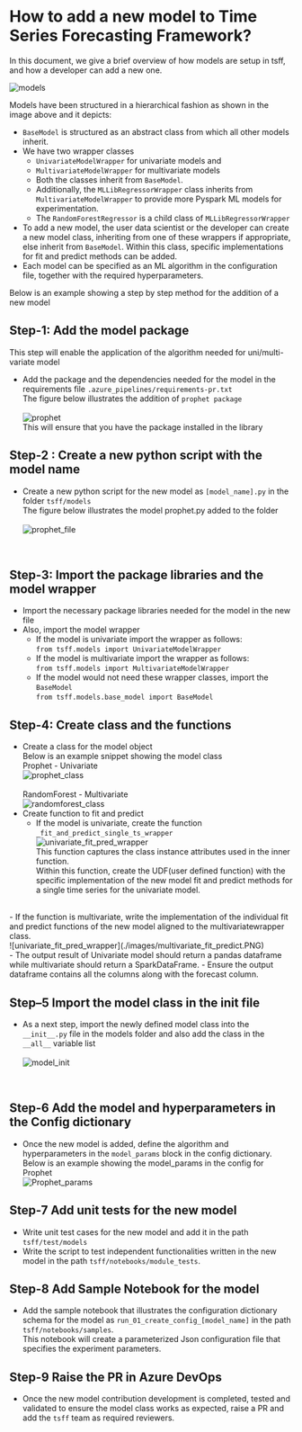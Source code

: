 # How to add a new model to Time Series Forecasting Framework?

In this document, we give a brief overview of how models are setup in tsff, and how a developer can add a new one.

![models](./images/model_classes.png)

Models have been structured in a hierarchical fashion as shown in the image above and it depicts:

- `BaseModel` is structured as an abstract class from which all other models inherit.
- We have two wrapper classes
  - `UnivariateModelWrapper` for univariate models and
  - `MultivariateModelWrapper` for multivariate models
  - Both the classes inherit from `BaseModel`.
  - Additionally, the `MLLibRegressorWrapper` class inherits from `MultivariateModelWrapper` to provide more Pyspark ML models for experimentation.
  - The `RandomForestRegressor` is a child class of `MLLibRegressorWrapper`
- To add a new model, the user data scientist or the developer can create a new model class, inheriting from one of these wrappers if appropriate, else inherit from `BaseModel`. Within this class, specific implementations for fit and predict methods can be added.
- Each model can be specified as an ML algorithm in the configuration file, together with the required hyperparameters.

Below is an example showing a step by step method for the addition of a new model

## Step-1: Add the model package<br>

This step will enable the application of the algorithm needed for uni/multi-variate model<br>

- Add the package and the dependencies needed for the model in the requirements file `.azure_pipelines/requirements-pr.txt`
<br>The figure below illustrates the addition of `prophet package` <br><br>
![prophet](./images/prophet_package.png)
<br>This will ensure that you have the package installed in the library<br>

## Step-2 : Create a new python script with the model name<br>

- Create a new python script for the new model as `[model_name].py` in the folder `tsff/models`
 <br>The figure below illustrates the model prophet.py added to the folder</br><br>
 ![prophet_file](./images/model_name_prophet.png)
<br>

## Step-3:  Import the package libraries and the model wrapper

- Import the necessary package libraries needed for the model in the new file
- Also, import the model wrapper<br>
  - If the model is univariate import the wrapper as follows:<br>
   `from tsff.models import UnivariateModelWrapper`<br>
  - If the model is multivariate import the wrapper as follows:<br>
   `from tsff.models import MultivariateModelWrapper`<br>
  - If the model would not need these wrapper classes, import the `BaseModel`<br>
   `from tsff.models.base_model import BaseModel`

## Step-4:  Create class and the functions

- Create a class for the model object
<br>Below is an example snippet showing the model class
<br>Prophet - Univariate<br>
![prophet_class](./images/prophet_class.png)<br>
<br>RandomForest - Multivariate<br>
![randomforest_class](./images/randomforest_class.png)
- Create function to fit and predict<br>
  - If the model is univariate, create the function `_fit_and_predict_single_ts_wrapper`<br>
 ![univariate_fit_pred_wrapper](./images/univariate_fit_predict_wrapper.png)<br>
 This function captures the class instance attributes used in the inner function.<br>
 Within this function, create the UDF(user defined function) with the specific implementation of the new model fit and predict methods for a single time series for the univariate model.<br>
<br>
  - If the function is multivariate, write the implementation of the individual fit and predict functions of the new model aligned to the multivariatewrapper class.<br>
 ![univariate_fit_pred_wrapper](./images/multivariate_fit_predict.PNG)<br>
- The output result of Univariate model should return a pandas dataframe while multivariate should return a SparkDataFrame.
- Ensure the output dataframe contains all the columns along with the forecast column.

## Step–5 Import the model class in the init file

- As a next step, import the newly defined model class into the `__init__.py` file in the models folder and also add the class in the `__all__` variable list
<br><br>
![model_init](./images/add_model_init.png)
<br>

## Step-6 Add the model and hyperparameters in the Config dictionary

- Once the new model is added, define the algorithm and hyperparameters in the `model_params` block in the config dictionary.<br>
Below is an example showing the model_params in the config for Prophet<br>
 ![Prophet_params](./images/prophet_params.png)

## Step-7 Add unit tests for the new model

- Write unit test cases for the new model and add it in the path `tsff/test/models`
- Write the script to test independent functionalities written in the new model in the path `tsff/notebooks/module_tests`.

## Step-8 Add Sample Notebook for the model

- Add the sample notebook that illustrates the configuration dictionary schema for the model as  `run_01_create_config_[model_name]` in the path `tsff/notebooks/samples`.<br>
This notebook will create a parameterized Json configuration file that specifies the experiment parameters.

## Step-9 Raise the PR in Azure DevOps

- Once the new model contribution development is completed, tested and validated to ensure the model class works as expected, raise a PR and add the `tsff` team as required reviewers.
